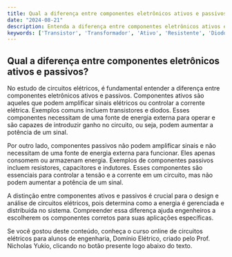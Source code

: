 ```yaml
---
title: Qual a diferença entre componentes eletrônicos ativos e passivos?
date: "2024-08-21"
description: Entenda a diferença entre componentes eletrônicos ativos e passivos no contexto de circuitos elétricos.
keywords: ['Transistor', 'Transformador', 'Ativo', 'Resistente', 'Diodo', 'linear', 'Tensão']
---
```


## Qual a diferença entre componentes eletrônicos ativos e passivos?

No estudo de circuitos elétricos, é fundamental entender a diferença entre componentes eletrônicos ativos e passivos. Componentes ativos são aqueles que podem amplificar sinais elétricos ou controlar a corrente elétrica. Exemplos comuns incluem transistores e diodos. Esses componentes necessitam de uma fonte de energia externa para operar e são capazes de introduzir ganho no circuito, ou seja, podem aumentar a potência de um sinal.

Por outro lado, componentes passivos não podem amplificar sinais e não necessitam de uma fonte de energia externa para funcionar. Eles apenas consomem ou armazenam energia. Exemplos de componentes passivos incluem resistores, capacitores e indutores. Esses componentes são essenciais para controlar a tensão e a corrente em um circuito, mas não podem aumentar a potência de um sinal.

A distinção entre componentes ativos e passivos é crucial para o design e análise de circuitos elétricos, pois determina como a energia é gerenciada e distribuída no sistema. Compreender essa diferença ajuda engenheiros a escolherem os componentes corretos para suas aplicações específicas.

Se você gostou deste conteúdo, conheça o curso online de circuitos elétricos para alunos de engenharia, Domínio Elétrico, criado pelo Prof. Nicholas Yukio, clicando no botão presente logo abaixo do texto.